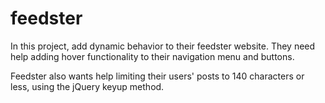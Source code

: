# feedster

In this project, add dynamic behavior to their feedster website. They need help adding hover functionality to their navigation menu and buttons.

Feedster also wants help limiting their users' posts to 140 characters or less, using the jQuery keyup method.
